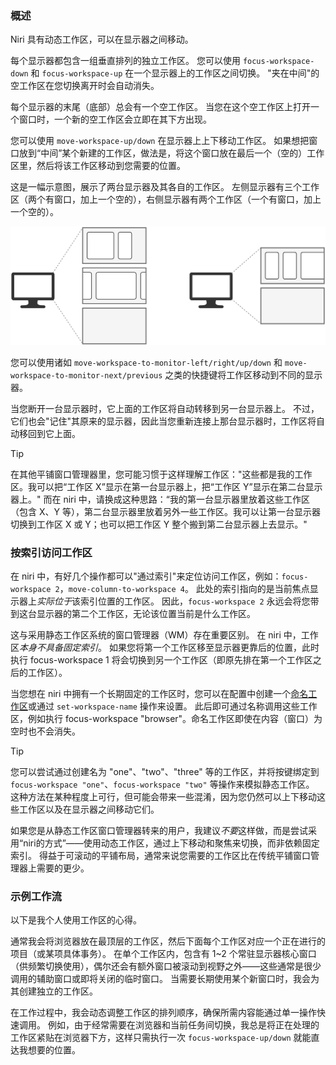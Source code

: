 ### 概述

Niri 具有动态工作区，可以在显示器之间移动。

每个显示器都包含一组垂直排列的独立工作区。
您可以使用 `focus-workspace-down` 和 `focus-workspace-up` 在一个显示器上的工作区之间切换。
"夹在中间"的空工作区在您切换离开时会自动消失。

每个显示器的末尾（底部）总会有一个空工作区。
当您在这个空工作区上打开一个窗口时，一个新的空工作区会立即在其下方出现。

您可以使用 `move-workspace-up/down` 在显示器上上下移动工作区。
如果想把窗口放到“中间”某个新建的工作区，做法是，将这个窗口放在最后一个（空的）工作区里，然后将该工作区移动到您需要的位置。

这是一幅示意图，展示了两台显示器及其各自的工作区。
左侧显示器有三个工作区（两个有窗口，加上一个空的），右侧显示器有两个工作区（一个有窗口，加上一个空的）。

<picture>
    <source media="(prefers-color-scheme: dark)" srcset="./img/workspaces-dark.png">
    <img alt="两个显示器。第一个有三个工作区，第二个有两个工作区。" src="./img/workspaces-light.png">
</picture>

您可以使用诸如 `move-workspace-to-monitor-left/right/up/down` 和 `move-workspace-to-monitor-next/previous` 之类的快捷键将工作区移动到不同的显示器。

当您断开一台显示器时，它上面的工作区将自动转移到另一台显示器上。
不过，它们也会"记住"其原来的显示器，因此当您重新连接上那台显示器时，工作区将自动移回到它上面。

> [!TIP]
> 在其他平铺窗口管理器里，您可能习惯于这样理解工作区："这些都是我的工作区。我可以把“工作区 X”显示在第一台显示器上，把“工作区 Y”显示在第二台显示器上。"
> 而在 niri 中，请换成这种思路：“我的第一台显示器里放着这些工作区（包含 X、Y 等），第二台显示器里放着另外一些工作区。我可以让第一台显示器切换到工作区 X 或 Y；也可以把工作区 Y 整个搬到第二台显示器上去显示。"

### 按索引访问工作区

在 niri 中，有好几个操作都可以"通过索引"来定位访问工作区，例如：`focus-workspace 2`，`move-column-to-workspace 4`。
此处的索引指向的是当前焦点显示器上*实际位于*该索引位置的工作区。
因此，`focus-workspace 2` 永远会将您带到这台显示器的第二个工作区，无论该位置当前是什么工作区。

这与采用静态工作区系统的窗口管理器（WM）存在重要区别。
在 niri 中，工作区*本身不具备固定索引*。
如果您将第一个工作区移至显示器更靠后的位置，此时执行 focus-workspace 1 将会切换到另一个工作区（即原先排在第一个工作区之后的工作区）。

当您想在 niri 中拥有一个长期固定的工作区时，您可以在配置中创建一个[命名工作区](./Configuration:-Named-Workspaces.md)或通过 `set-workspace-name` 操作来设置。
此后即可通过名称调用这些工作区，例如执行 focus-workspace "browser"。命名工作区即使在内容（窗口）为空时也不会消失。

> [!TIP]
> 您可以尝试通过创建名为 "one"、"two"、"three" 等的工作区，并将按键绑定到 `focus-workspace "one"`、`focus-workspace "two"` 等操作来模拟静态工作区。
> 这种方法在某种程度上可行，但可能会带来一些混淆，因为您仍然可以上下移动这些工作区以及在显示器之间移动它们。
>
> 如果您是从静态工作区窗口管理器转来的用户，我建议*不要*这样做，而是尝试采用“niri的方式”——使用动态工作区，通过上下移动和聚焦来切换，而非依赖固定索引。
> 得益于可滚动的平铺布局，通常来说您需要的工作区比在传统平铺窗口管理器上需要的更少。

### 示例工作流

以下是我个人使用工作区的心得。

通常我会将浏览器放在最顶层的工作区，然后下面每个工作区对应一个正在进行的项目（或某项具体事务）。
在单个工作区内，包含有 1~2 个常驻显示器核心窗口（供频繁切换使用），偶尔还会有额外窗口被滚动到视野之外——这些通常是很少调用的辅助窗口或即将关闭的临时窗口。
当需要长期使用某个新窗口时，我会为其创建独立的工作区。

在工作过程中，我会动态调整工作区的排列顺序，确保所需内容能通过单一操作快速调用。
例如，由于经常需要在浏览器和当前任务间切换，我总是将正在处理的工作区紧贴在浏览器下方，这样只需执行一次 `focus-workspace-up/down` 就能直达我想要的位置。
